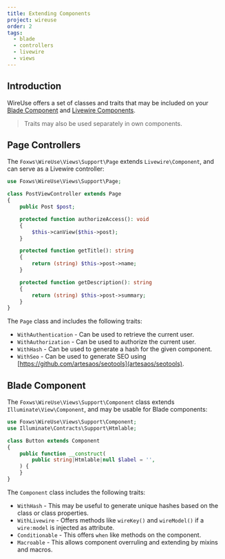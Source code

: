 ```yaml
---
title: Extending Components
project: wireuse
order: 2
tags:
  - blade
  - controllers
  - livewire
  - views
---
```


## Introduction

WireUse offers a set of classes and traits that may be included on your [Blade Component](https://laravel.com/docs/11.x/blade#components) and [Livewire Components](https://livewire.laravel.com/docs/components).

> Traits may also be used separately in own components.

## Page Controllers

The `Foxws\WireUse\Views\Support\Page` extends `Livewire\Component`, and can serve as a Livewire controller:

```php
use Foxws\WireUse\Views\Support\Page;

class PostViewController extends Page
{
    public Post $post;

    protected function authorizeAccess(): void
    {
        $this->canView($this->post);
    }

    protected function getTitle(): string
    {
        return (string) $this->post->name;
    }

    protected function getDescription(): string
    {
        return (string) $this->post->summary;
    }
}
```

The `Page` class  and includes the following traits:

- `WithAuthentication` - Can be used to retrieve the current user.
- `WithAuthorization` - Can be used to authorize the current user.
- `WithHash` - Can be used to generate a hash for the given component.
- `WithSeo` - Can be used to generate SEO using [https://github.com/artesaos/seotools](artesaos/seotools).

## Blade Component

The `Foxws\WireUse\Views\Support\Component` class extends `Illuminate\View\Component`, and may be usable for Blade components:

```php
use Foxws\WireUse\Views\Support\Component;
use Illuminate\Contracts\Support\Htmlable;

class Button extends Component
{
    public function __construct(
        public string|Htmlable|null $label = '',
    ) {
    }
}
```

The `Component` class includes the following traits:

- `WithHash` - This may be useful to generate unique hashes based on the class or class properties.
- `WithLivewire` - Offers methods like `wireKey()` and `wireModel()` if a `wire:model` is injected as attribute.
- `Conditionable` - This offers `when` like methods on the component.
- `Macroable` - This allows component overruling and extending by mixins and macros.
